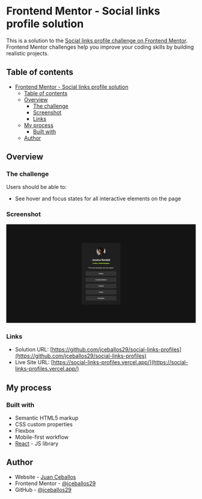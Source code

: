 # Frontend Mentor - Social links profile solution

This is a solution to the [Social links profile challenge on Frontend Mentor](https://www.frontendmentor.io/challenges/social-links-profile-UG32l9m6dQ). Frontend Mentor challenges help you improve your coding skills by building realistic projects. 

## Table of contents

- [Frontend Mentor - Social links profile solution](#frontend-mentor---social-links-profile-solution)
  - [Table of contents](#table-of-contents)
  - [Overview](#overview)
    - [The challenge](#the-challenge)
    - [Screenshot](#screenshot)
    - [Links](#links)
  - [My process](#my-process)
    - [Built with](#built-with)
  - [Author](#author)

## Overview

### The challenge

Users should be able to:

- See hover and focus states for all interactive elements on the page

### Screenshot

![](./src/assets/images/screenshot.jpg)

### Links

- Solution URL: [https://github.com/jceballos29/social-links-profiles](https://github.com/jceballos29/social-links-profiles)
- Live Site URL: [https://social-links-profiles.vercel.app/](https://social-links-profiles.vercel.app/)

## My process

### Built with

- Semantic HTML5 markup
- CSS custom properties
- Flexbox
- Mobile-first workflow
- [React](https://reactjs.org/) - JS library

## Author

- Website - [Juan Ceballos](https://github.com/jceballos29)
- Frontend Mentor - [@jceballos29](https://www.frontendmentor.io/profile/jceballos29)
- GitHub - [@jceballos29](https://www.twitter.com/yourusername)
